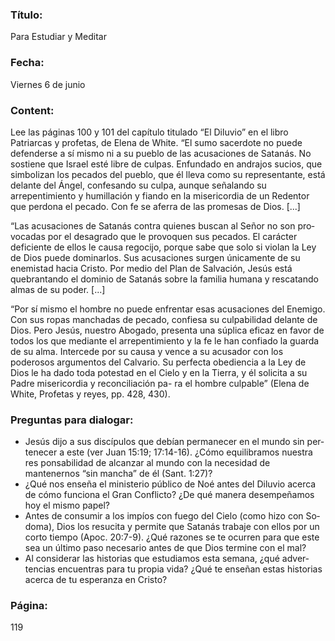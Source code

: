 ### Título:

Para Estudiar y Meditar

### Fecha:

Viernes 6 de junio

### Content:

Lee las páginas 100 y 101 del capítulo titulado “El Diluvio” en el libro Patriarcas
y profetas, de Elena de White. “El sumo sacerdote no puede defenderse a sí mismo ni
a su pueblo de las acusaciones de Satanás. No sostiene que Israel esté libre de culpas.
Enfundado en andrajos sucios, que simbolizan los pecados del pueblo, que él lleva como su
representante, está delante del Ángel, confesando su culpa, aunque señalando
su arrepentimiento y humillación y fiando en la misericordia de un Redentor
que perdona el pecado. Con fe se aferra de las promesas de Dios. [...]

“Las acusaciones de Satanás contra quienes buscan al Señor no son pro­
vocadas por el desagrado que le provoquen sus pecados. El carácter deficiente
de ellos le causa regocijo, porque sabe que solo si violan la Ley de Dios puede
dominarlos. Sus acusaciones surgen únicamente de su enemistad hacia Cristo.
Por medio del Plan de Salvación, Jesús está quebrantando el dominio de Satanás
sobre la familia humana y rescatando almas de su poder. [...]

“Por sí mismo el hombre no puede enfrentar esas acusaciones del Enemigo.
Con sus ropas manchadas de pecado, confiesa su culpabilidad delante de Dios.
Pero Jesús, nuestro Abogado, presenta una súplica eficaz en favor de todos los
que mediante el arrepentimiento y la fe le han confiado la guarda de su alma.
Intercede por su causa y vence a su acusador con los poderosos argumentos del
Calvario. Su perfecta obediencia a la Ley de Dios le ha dado toda potestad en
el Cielo y en la Tierra, y él solicita a su Padre misericordia y reconciliación pa-
ra el hombre culpable” (Elena de White, Profetas y reyes, pp. 428, 430).

### Preguntas para dialogar:

- Jesús dijo a sus discípulos que debían permanecer en el mundo sin per­
  tenecer a este (ver Juan 15:19; 17:14-16). ¿Cómo equilibramos nuestra res­
  ponsabilidad de alcanzar al mundo con la necesidad de mantenernos
  “sin mancha” de él (Sant. 1:27)?
- ¿Qué nos enseña el ministerio público de Noé antes del Diluvio acerca de
  cómo funciona el Gran Conflicto? ¿De qué manera desempeñamos hoy
  el mismo papel?
- Antes de consumir a los impíos con fuego del Cielo (como hizo con So­
  doma), Dios los resucita y permite que Satanás trabaje con ellos por un
  corto tiempo (Apoc. 20:7-9). ¿Qué razones se te ocurren para que este sea
  un último paso necesario antes de que Dios termine con el mal?
- Al considerar las historias que estudiamos esta semana, ¿qué adver­
  tencias encuentras para tu propia vida? ¿Qué te enseñan estas historias
  acerca de tu esperanza en Cristo?

### Página:

119
